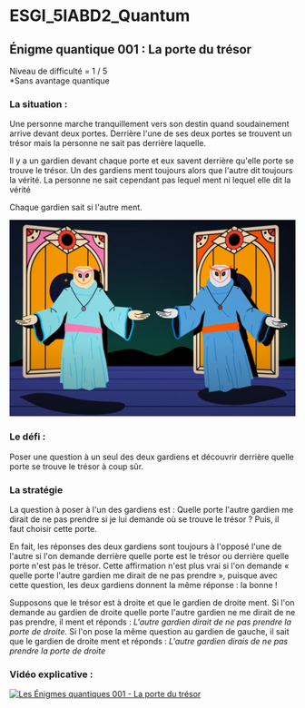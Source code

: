 # ESGI_5IABD2_Quantum

## Énigme quantique 001 : La porte du trésor
Niveau de difficulté = 1 / 5
<br>
*Sans avantage quantique

### La situation :
Une personne marche tranquillement vers son destin quand soudainement arrive devant deux portes.
Derrière l'une de ses deux portes se trouvent un trésor mais la personne ne sait pas derrière laquelle.

Il y a un gardien devant chaque porte et eux savent derrière qu'elle porte se trouve le trésor.
Un des gardiens ment toujours alors que l'autre dit toujours la vérité.
La personne ne sait cependant pas lequel ment ni lequel elle dit la vérité

Chaque gardien sait si l'autre ment.

![img_001.png](img%2Fimg_001.png)

### Le défi :
Poser une question à un seul des deux gardiens et découvrir derrière quelle porte se trouve le trésor à coup sûr.

### La stratégie
La question à poser à l'un des gardiens est :
Quelle porte l'autre gardien me dirait de ne pas prendre si je lui demande où se trouve le trésor ?
Puis, il faut choisir cette porte.

En fait, les réponses des deux gardiens sont toujours à l'opposé l'une de l'autre si l'on demande derrière quelle 
porte est le trésor ou derrière quelle porte n'est pas le trésor.
Cette affirmation n'est plus vrai si l'on demande « quelle porte l'autre gardien me dirait de ne pas prendre », puisque avec
cette question, les deux gardiens donnent la même réponse : la bonne !

Supposons que le trésor est à droite et que le gardien de droite ment.
Si l'on demande au gardien de droite quelle porte l'autre gardien ne me dirait de ne pas prendre, il ment et réponds :
_L'autre gardien dirait de ne pas prendre la porte de droite._
Si l'on pose la même question au gardien de gauche, il sait que le gardien de droite ment et réponds :
_L'autre gardien dirais de ne pas prendre la porte de droite_

### Vidéo explicative :
[![Les Énigmes quantiques 001 - La porte du trésor](https://img.youtube.com/vi/o6AAt2Yqu1k/0.jpg)](https://www.youtube.com/watch?v=o6AAt2Yqu1k)